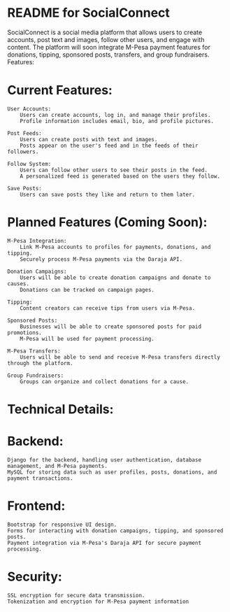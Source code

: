# README for SocialConnect

SocialConnect is a social media platform that allows users to create accounts, post text and images, follow other users, and engage with content. The platform will soon integrate M-Pesa payment features for donations, tipping, sponsored posts, transfers, and group fundraisers.
Features:
# Current Features:

    User Accounts:
        Users can create accounts, log in, and manage their profiles.
        Profile information includes email, bio, and profile pictures.

    Post Feeds:
        Users can create posts with text and images.
        Posts appear on the user's feed and in the feeds of their followers.

    Follow System:
        Users can follow other users to see their posts in the feed.
        A personalized feed is generated based on the users they follow.

    Save Posts:
        Users can save posts they like and return to them later.

# Planned Features (Coming Soon):

    M-Pesa Integration:
        Link M-Pesa accounts to profiles for payments, donations, and tipping.
        Securely process M-Pesa payments via the Daraja API.

    Donation Campaigns:
        Users will be able to create donation campaigns and donate to causes.
        Donations can be tracked on campaign pages.

    Tipping:
        Content creators can receive tips from users via M-Pesa.

    Sponsored Posts:
        Businesses will be able to create sponsored posts for paid promotions.
        M-Pesa will be used for payment processing.

    M-Pesa Transfers:
        Users will be able to send and receive M-Pesa transfers directly through the platform.

    Group Fundraisers:
        Groups can organize and collect donations for a cause.

# Technical Details:
# Backend:

    Django for the backend, handling user authentication, database management, and M-Pesa payments.
    MySQL for storing data such as user profiles, posts, donations, and payment transactions.

# Frontend:

    Bootstrap for responsive UI design.
    Forms for interacting with donation campaigns, tipping, and sponsored posts.
    Payment integration via M-Pesa's Daraja API for secure payment processing.

# Security:

    SSL encryption for secure data transmission.
    Tokenization and encryption for M-Pesa payment information